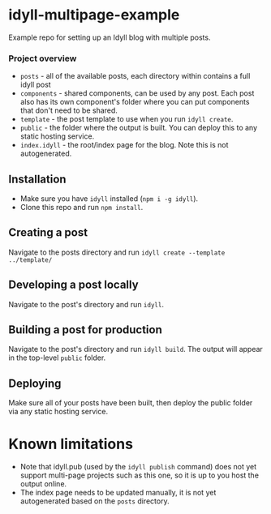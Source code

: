# idyll-multipage-example
Example repo for setting up an Idyll blog with multiple posts.

### Project overview

- `posts` - all of the available posts, each directory within contains a full idyll post
- `components` - shared components, can be used by any post. Each post also has its own component's folder where you can put components that don't need to be shared.
- `template` - the post template to use when you run `idyll create`.
- `public` - the folder where the output is built. You can deploy this to any static hosting service.
- `index.idyll` - the root/index page for the blog. Note this is not autogenerated.

## Installation

- Make sure you have `idyll` installed (`npm i -g idyll`).
- Clone this repo and run `npm install`.

## Creating a post

Navigate to the posts directory and run `idyll create --template ../template/`

## Developing a post locally

Navigate to the post's directory and run `idyll`.

## Building a post for production

Navigate to the post's directory and run `idyll build`. The output will appear in the top-level `public` folder.

## Deploying

Make sure all of your posts have been built, then deploy the public folder via any static hosting service.


# Known limitations

- Note that idyll.pub (used by the `idyll publish` command) does not yet support multi-page projects such as this one, so it is up to you host the output online.
- The index page needs to be updated manually, it is not yet autogenerated based on the `posts` directory.
